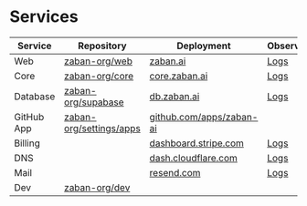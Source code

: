 
# Services

| Service  | Repository | Deployment | Observability 
| -------- | ---------- | ----------- | ----------- 
| Web | [zaban-org/web](https://github.com/zaban-org/web) | [zaban.ai](https://cloud.zaban.ai/project/swkkggc04kgccw8g8osokscc/beta/application/jgcco884c8gc0co0w4gc0sks/deployment) | [Logs](https://cloud.zaban.ai/project/swkkggc04kgccw8g8osokscc/beta/application/jgcco884c8gc0co0w4gc0sks/logs) 
| Core | [zaban-org/core](https://github.com/zaban-org/core) | [core.zaban.ai](https://cloud.zaban.ai/project/swkkggc04kgccw8g8osokscc/beta/application/gcwgksc0gws84c4c88soggs4/deployment) | [Logs](https://cloud.zaban.ai/project/swkkggc04kgccw8g8osokscc/beta/application/gcwgksc0gws84c4c88soggs4/logs) 
| Database | [zaban-org/supabase](https://github.com/zaban-org/supabase) | [db.zaban.ai](https://cloud.zaban.ai/project/swkkggc04kgccw8g8osokscc/beta/service/k0so0s4wkko08k4oo8c0sckw) | [Logs](https://cloud.zaban.ai/project/swkkggc04kgccw8g8osokscc/beta/service/k0so0s4wkko08k4oo8c0sckw#logs) 
| GitHub App | [zaban-org/settings/apps](https://github.com/organizations/zaban-org/settings/apps) | [github.com/apps/zaban-ai](https://github.com/apps/zaban-ai/installations/select_target) | 
| Billing |  | [dashboard.stripe.com](https://dashboard.stripe.com/test/dashboard) | [Logs](https://dashboard.stripe.com/test/payments) 
| DNS |  | [dash.cloudflare.com](https://dash.cloudflare.com/3fdc57d9c28cf7f48aac59bb47c02b0b/zaban.ai/dns/records) | [Logs](https://dash.cloudflare.com/3fdc57d9c28cf7f48aac59bb47c02b0b/zaban.ai/analytics/traffic) | 
| Mail |  | [resend.com](https://resend.com/emails) | [Logs](https://resend.com/logs) 
| Dev | [zaban-org/dev](https://github.com/zaban-org/dev) |
